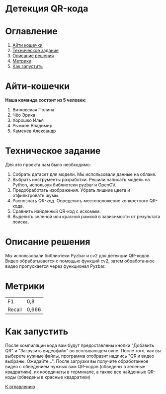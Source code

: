 # Детекция QR-кода
# Оглавление
1. [Айти кошечки](#Айти-кошечки)
2. [Техническое задание](#техническое-задание)
3. [Описание решения](#описание-решения)
4. [Метрики](#Метрики)
5. [Как запустить](#как-запустить)

# Айти-кошечки
__Наша команда состоит из 5 человек__:
1. Витковская Полина
2. Чёо Эрика
3. Хорошко Илья
4. Рыжков Владимир
5. Каменев Александр

# Техническое задание
Для это проекта нам было необходимо:
<ol>
  <li>Собрать датасет для модели. Мы использовали данные на облаке. </li>
  <li>Выбрать инструменты разработки. Решили написать модель на Python, используя библиотеки pyzbar и OpenCV.</li>
  <li>Предобработать изображения. Убрать лишние цвета и отфильтровать шумы.</li>
  <li>Распознать QR-код. Определить местоположение конкретного QR-кода.</li>
  <li>Сравнить найденный QR-код с искомым.</li>
  <li>Выделить зеленой или красной рамкой в зависимости от результата поиска.</li>
</ol>

# Описание решения

Мы использовали библиотеки Pyzbar и cv2 для детекции QR-кодов. Видео обрабатывается с помощью функций cv2, затем обработанное видео пропускается через функционал Pyzbar.

# Метрики
<table>
  <tr>
    <td>F1</td>
    <td>0,8</td>
  </tr>
  <tr>
    <td>Recall</td>
    <td>0,666</td>
  </tr>
</table>

# Как запустить

После компиляции кода вам будут предоставлены кнопки "Добавить QR" и "Загрузить видеофайл" во всплывающем окне. После того, как вы выберете нужные файлы, программа отобразит надпись "QR и видео выбраны. Ожидайте...". После загрузки вы получите обработанное видео с обведением нужных вам QR-кодов (обведены в зеленые квадратики), их координаты в терминале, а также все найденные QR-коды (обведены в красные квадратики)

[К оглавлению](#оглавление)
